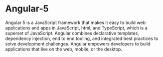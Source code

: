 # Angular-5
Angular 5 is a JavaScript framework that makes it easy to build web applications and apps in JavaScript, html, and TypeScript, which is a superset of JavaScript. Angular combines declarative templates, dependency injection, end to end tooling, and integrated best practices to solve development challenges. Angular empowers developers to build applications that live on the web, mobile, or the desktop.
